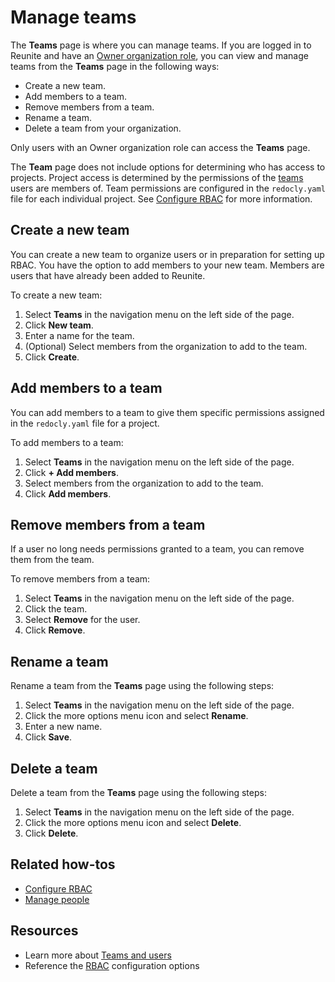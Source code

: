 # Manage teams

The **Teams** page is where you can manage teams.
If you are logged in to Reunite and have an [Owner organization role](../concepts/roles.md#organization-roles), you can view and manage teams from the **Teams** page in the following ways:

- Create a new team.
- Add members to a team.
- Remove members from a team.
- Rename a team.
- Delete a team from your organization.

Only users with an Owner organization role can access the **Teams** page.

The **Team** page does not include options for determining who has access to projects.
Project access is determined by the permissions of the [teams](../concepts/teams.md) users are members of.
Team permissions are configured in the `redocly.yaml` file for each individual project.
See [Configure RBAC](./rbac/index.md) for more information.

## Create a new team

You can create a new team to organize users or in preparation for setting up RBAC.
You have the option to add members to your new team.
Members are users that have already been added to Reunite.

To create a new team:

1. Select **Teams** in the navigation menu on the left side of the page.
2. Click **New team**.
3. Enter a name for the team.
4. (Optional) Select members from the organization to add to the team.
5. Click **Create**.

## Add members to a team

You can add members to a team to give them specific permissions assigned in the `redocly.yaml` file for a project.

To add members to a team:

1. Select **Teams** in the navigation menu on the left side of the page.
2. Click **+ Add members**.
3. Select members from the organization to add to the team.
4. Click **Add members**.

## Remove members from a team

If a user no long needs permissions granted to a team, you can remove them from the team.

To remove members from a team:

1. Select **Teams** in the navigation menu on the left side of the page.
2. Click the team.
3. Select **Remove** for the user.
4. Click **Remove**.

## Rename a team

Rename a team from the **Teams** page using the following steps:

1. Select **Teams** in the navigation menu on the left side of the page.
2. Click the more options menu icon and select **Rename**.
3. Enter a new name.
4. Click **Save**.

## Delete a team

Delete a team from the **Teams** page using the following steps:

1. Select **Teams** in the navigation menu on the left side of the page.
2. Click the more options menu icon and select **Delete**.
3. Click **Delete**.

## Related how-tos

- [Configure RBAC](./rbac/index.md)
- [Manage people](manage-people.md)

## Resources

- Learn more about [Teams and users](../concepts/teams.md)
- Reference the [RBAC](../../config/rbac.md) configuration options
